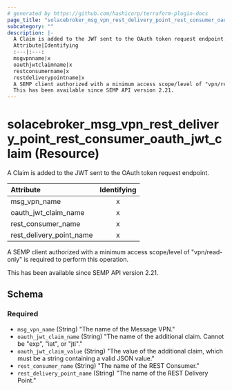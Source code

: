 ```yaml
---
# generated by https://github.com/hashicorp/terraform-plugin-docs
page_title: "solacebroker_msg_vpn_rest_delivery_point_rest_consumer_oauth_jwt_claim Resource - solacebroker"
subcategory: ""
description: |-
  A Claim is added to the JWT sent to the OAuth token request endpoint.
  Attribute|Identifying
  :---|:---:
  msgvpnname|x
  oauthjwtclaimname|x
  restconsumername|x
  restdeliverypointname|x
  A SEMP client authorized with a minimum access scope/level of "vpn/read-only" is required to perform this operation.
  This has been available since SEMP API version 2.21.
---
```


# solacebroker_msg_vpn_rest_delivery_point_rest_consumer_oauth_jwt_claim (Resource)

A Claim is added to the JWT sent to the OAuth token request endpoint.


Attribute|Identifying
:---|:---:
msg_vpn_name|x
oauth_jwt_claim_name|x
rest_consumer_name|x
rest_delivery_point_name|x



A SEMP client authorized with a minimum access scope/level of "vpn/read-only" is required to perform this operation.

This has been available since SEMP API version 2.21.



<!-- schema generated by tfplugindocs -->
## Schema

### Required

- `msg_vpn_name` (String) "The name of the Message VPN."
- `oauth_jwt_claim_name` (String) "The name of the additional claim. Cannot be \"exp\", \"iat\", or \"jti\"."
- `oauth_jwt_claim_value` (String) "The value of the additional claim, which must be a string containing a valid JSON value."
- `rest_consumer_name` (String) "The name of the REST Consumer."
- `rest_delivery_point_name` (String) "The name of the REST Delivery Point."
